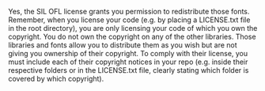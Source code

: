 Yes, the SIL OFL license grants you permission to redistribute those fonts. Remember, when you license your code (e.g. by placing a LICENSE.txt file in the root directory), you are only licensing your code of which you own the copyright. You do not own the copyright on any of the other libraries. Those libraries and fonts allow you to distribute them as you wish but are not giving you ownership of their copyright. To comply with their license, you must include each of their copyright notices in your repo (e.g. inside their respective folders or in the LICENSE.txt file, clearly stating which folder is covered by which copyright).
